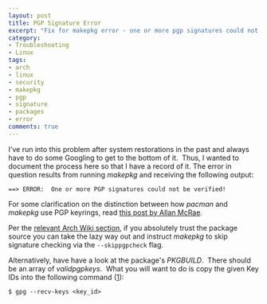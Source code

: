 ```yaml
--- 
layout: post 
title: PGP Signature Error
excerpt: "Fix for makepkg error - one or more pgp signatures could not be verified" 
category: 
- Troubleshooting 
- Linux 
tags: 
- arch 
- linux 
- security 
- makepkg 
- pgp 
- signature
- packages
- error 
comments: true 
--- 
```


I've run into this problem after system restorations in the past and always have to do some Googling to get to the bottom of it.  Thus, I wanted to document the process here so that I have a record of it. The error in question results from running *makepkg* and receiving the following output: 

```==> ERROR:  One or more PGP signatures could not be verified!``` 

For some clarification on the distinction between how *pacman* and *makepkg* use PGP keyrings, read [this post by Allan McRae](http://allanmcrae.com/2015/01/two-pgp-keyrings-for-package-management-in-arch-linux/). 

Per the [relevant Arch Wiki section](https://wiki.archlinux.org/index.php/Makepkg#Signature_checking), if you absolutely trust the package source you can take the lazy way out and instruct *makepkg* to skip signature checking via the ```--skippgpcheck``` flag.

 Alternatively, have have a look at the package's *PKGBUILD*.  There should be an array of *validpgpkeys*.  What you will want to do is copy the given Key IDs into the following command ([1](https://wiki.archlinux.org/index.php/Gnupg#Use_a_keyserver)): 

```$ gpg --recv-keys <key_id>```